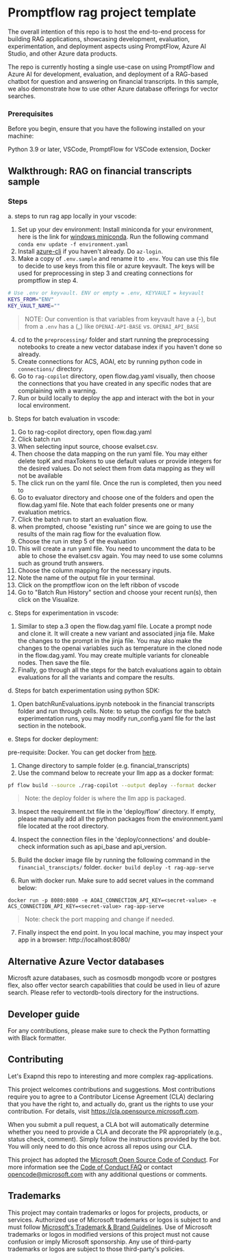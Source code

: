 # Promptflow rag project template

The overall intention of this repo is to host the end-to-end process for building RAG applications, showcasing development, evaluation, experimentation, and deployment aspects using PromptFlow, Azure AI Studio, and other Azure data products.

The repo is currently hosting a single use-case on using PromptFlow and Azure AI for development, evaluation, and deployment of a RAG-based chatbot for question and answering on financial transcripts. In this sample, we also demonstrate how to use other Azure database offerings for vector searches. 

### Prerequisites
Before you begin, ensure that you have the following installed on your machine:

Python 3.9 or later,  VSCode, PromptFlow for VSCode extension, Docker

## Walkthrough: RAG on financial transcripts sample 


### Steps

a. steps to run rag app locally in your vscode:

1) Set up your dev environment:
Install miniconda for your environment, here is the link for [windows miniconda](https://docs.conda.io/projects/miniconda/en/latest/index.html). Run the following command
`conda env update -f environment.yaml`
2) Install [azure-cli](https://learn.microsoft.com/en-us/cli/azure/install-azure-cli-windows?tabs=azure-cli) if you haven't already. Do `az-login`. 
3) Make a copy of `.env.sample` and rename it to `.env`. You can use this file to decide to use keys from this file or azure keyvault. The keys will be used for preprocessing in step 3 and creating connections for promptflow in step 4.
```bash
# Use .env or keyvault. ENV or empty = .env, KEYVAULT = keyvault
KEYS_FROM="ENV"
KEY_VAULT_NAME=""
```
> NOTE: Our convention is that variables from keyvault have a (-), but from a `.env` has a (_) like `OPENAI-API-BASE` vs. `OPENAI_API_BASE`
4) cd to the `preprocessing/` folder and start running the preprocessing notebooks to create a new vector database index if you haven't done so already.
5) Create connections for ACS, AOAI, etc by running python code in `connections/` directory.
6) Go to `rag-copilot` directory, open flow.dag.yaml visually, then choose the connections that you have created in any specific nodes that are complaining with a warning.
7) Run or build locally to deploy the app and interact with the bot in your local environment. 

b. Steps for batch evaluation in vscode:

1) Go to rag-copilot directory, open flow.dag.yaml
2) Click batch run 
3) When selecting input source, choose evalset.csv.
4) Then choose the data mapping on the run yaml file. 
You may either delete topK and maxTokens to use default values or provide integers for the desired values. Do not select them from data mapping as they will not be available
5) The click run on the yaml file. 
Once the run is completed, then you need to
6) Go to evaluator directory and choose one of the folders and open the flow.dag.yaml file. Note that each folder presents one or many evaluation metrics.   
7) Click the batch run to start an evaluation flow. 
8) when prompted, choose "existing run" since we are going to use the results of the main rag flow for the evaluation flow. 
9) Choose the run in step 5 of the evaluation 
10) This will create a run yaml file. You need to uncomment the data to be able to chose the evalset.csv again. You may need to use some columns such as ground truth answers. 
11) Choose the column mapping for the necessary inputs.
12) Note the name of the output file in your terminal.
13) Click on the promptflow icon on the left ribbon of vscode
14) Go to "Batch Run History" section and choose your recent run(s), then click on the Visualize.

c. Steps for experimentation in vscode:

1) Similar to step a.3 open the flow.dag.yaml file. Locate a prompt node and clone it. It will create a new variant and associated jinja file. Make the changes to the prompt in the jinja file. You may also make the changes to the openai variables such as temperature in the cloned node in the flow.dag.yaml. You may create multiple variants for cloneable nodes. Then save the file. 
2) Finally, go through all the steps for the batch evaluations again to obtain evaluations for all the variants and compare the results. 

d. Steps for batch experimentation using python SDK:
1) Open batchRunEvaluations.ipynb notebook in the financial transcripts folder and run through cells. Note: to setup the configs for the batch experimentation runs, you may modify run_config.yaml file for the last section in the notebook. 


e. Steps for docker deployment:

pre-requisite: Docker. You can get docker from [here](https://www.docker.com/get-started/).

1) Change directory to sample folder (e.g. financial_transcripts)
2) Use the command below to recreate your llm app as a docker format:
```bash
pf flow build --source ./rag-copilot --output deploy --format docker
```
>Note: the deploy folder is where the llm app is packaged. 

3) Inspect the requirement.txt file in the 'deploy/flow' directory. If empty, please manually add all the python packages from the environment.yaml file located at the root directory.

4) Inspect the connection files in the 'deploy/connections' and double-check information such as api_base and api_version.

5) Build the docker image file by running the following command in the `financial_transcipts/` folder.
```docker build deploy -t rag-app-serve```

6) Run with docker run. Make sure to add secret values in the command below:

```
docker run -p 8080:8080 -e AOAI_CONNECTION_API_KEY=<secret-value> -e ACS_CONNECTION_API_KEY=<secret-value> rag-app-serve
```
>Note: check the port mapping and change if needed. 

7) Finally inspect the end point. 
In you local machine, you may inspect your app in a browser: http://localhost:8080/

## Alternative Azure Vector databases
Microsft azure databases, such as cosmosdb mongodb vcore or postgres flex, also offer vector search capabilities that could be used in lieu of azure search. Please refer to vectordb-tools directory for the instructions.

## Developer guide

For any contributions, please make sure to check the Python formatting with Black formatter. 

## Contributing

Let's Exapnd this repo to interesting and more complex rag-applications. 

This project welcomes contributions and suggestions.  Most contributions require you to agree to a
Contributor License Agreement (CLA) declaring that you have the right to, and actually do, grant us
the rights to use your contribution. For details, visit https://cla.opensource.microsoft.com.

When you submit a pull request, a CLA bot will automatically determine whether you need to provide
a CLA and decorate the PR appropriately (e.g., status check, comment). Simply follow the instructions
provided by the bot. You will only need to do this once across all repos using our CLA.

This project has adopted the [Microsoft Open Source Code of Conduct](https://opensource.microsoft.com/codeofconduct/).
For more information see the [Code of Conduct FAQ](https://opensource.microsoft.com/codeofconduct/faq/) or
contact [opencode@microsoft.com](mailto:opencode@microsoft.com) with any additional questions or comments.

## Trademarks

This project may contain trademarks or logos for projects, products, or services. Authorized use of Microsoft 
trademarks or logos is subject to and must follow 
[Microsoft's Trademark & Brand Guidelines](https://www.microsoft.com/en-us/legal/intellectualproperty/trademarks/usage/general).
Use of Microsoft trademarks or logos in modified versions of this project must not cause confusion or imply Microsoft sponsorship.
Any use of third-party trademarks or logos are subject to those third-party's policies.
